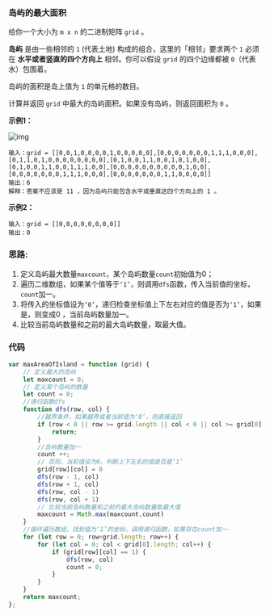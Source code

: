 ### 岛屿的最大面积

给你一个大小为 `m x n` 的二进制矩阵 `grid` 。

**岛屿** 是由一些相邻的 `1` (代表土地) 构成的组合，这里的「相邻」要求两个 `1` 必须在 **水平或者竖直的四个方向上** 相邻。你可以假设 `grid` 的四个边缘都被 `0`（代表水）包围着。

岛屿的面积是岛上值为 `1` 的单元格的数目。

计算并返回 `grid` 中最大的岛屿面积。如果没有岛屿，则返回面积为 `0` 。

**示例1：**

![img](https://assets.leetcode.com/uploads/2021/05/01/maxarea1-grid.jpg)

```
输入：grid = [[0,0,1,0,0,0,0,1,0,0,0,0,0],[0,0,0,0,0,0,0,1,1,1,0,0,0],[0,1,1,0,1,0,0,0,0,0,0,0,0],[0,1,0,0,1,1,0,0,1,0,1,0,0],[0,1,0,0,1,1,0,0,1,1,1,0,0],[0,0,0,0,0,0,0,0,0,0,1,0,0],[0,0,0,0,0,0,0,1,1,1,0,0,0],[0,0,0,0,0,0,0,1,1,0,0,0,0]]
输出：6
解释：答案不应该是 11 ，因为岛屿只能包含水平或垂直这四个方向上的 1 。
```

**示例2：**

```
输入：grid = [[0,0,0,0,0,0,0,0]]
输出：0
```

### 思路:

1. 定义岛屿最大数量`maxcount`，某个岛屿数量`count`初始值为0；
1. 遍历二维数组，如果某个值等于`‘1’`，则调用`dfs`函数，传入当前值的坐标，`count`加一。
1. 将传入的坐标值设为`‘0’`，递归检查坐标值上下左右对应的值是否为`‘1’`，如果是，则变成0 ，当前岛屿数量加一。
1. 比较当前岛屿数量和之前的最大岛屿数量，取最大值。

### 代码

```js
var maxAreaOfIsland = function (grid) {
    // 定义最大的岛屿
    let maxcount = 0;
    // 定义某个岛屿的数量
    let count = 0;
    //递归函数dfs
    function dfs(row, col) {
        //越界条件，如果越界或者当前值为‘0’，则直接返回
        if (row < 0 || row >= grid.length || col < 0 || col >= grid[0].length || grid[row][col] == 0) {
            return;
        }
        //岛屿数量加一
        count ++;
        // 否则，当前值设为0，判断上下左右的值是否是‘1’
        grid[row][col] = 0
        dfs(row - 1, col)
        dfs(row + 1, col)
        dfs(row, col - 1)
        dfs(row, col + 1)
        // 比较当前岛屿数量和之前的最大岛屿数量取最大值
        maxcount = Math.max(maxcount,count)
    }
    //循环遍历数组，找到值为‘1’的坐标，调用递归函数，如果存在count加一
    for (let row = 0; row<grid.length; row++) {
        for (let col = 0; col < grid[0].length; col++) {
            if (grid[row][col] == 1) {
                dfs(row, col)
                count = 0;
            }
        }
    }
    return maxcount;
};
```



